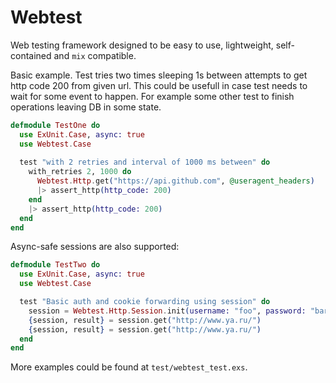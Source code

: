 # Webtest

Web testing framework designed to be easy to use, lightweight, self-contained and `mix` compatible.


Basic example. Test tries two times sleeping 1s between attempts to get http code 200 from given url. This could be usefull in case test needs to wait for some event to happen. For example some other test to finish operations leaving DB in some state.


```elixir
defmodule TestOne do
  use ExUnit.Case, async: true
  use Webtest.Case
  
  test "with 2 retries and interval of 1000 ms between" do
    with_retries 2, 1000 do
      Webtest.Http.get("https://api.github.com", @useragent_headers)
      |> assert_http(http_code: 200)
    end
    |> assert_http(http_code: 200)
  end
end
```


Async-safe sessions are also supported:


```elixir
defmodule TestTwo do
  use ExUnit.Case, async: true
  use Webtest.Case

  test "Basic auth and cookie forwarding using session" do
    session = Webtest.Http.Session.init(username: "foo", password: "bar")
    {session, result} = session.get("http://www.ya.ru/")
    {session, result} = session.get("http://www.ya.ru/")
  end
end
```


More examples could be found at `test/webtest_test.exs`.